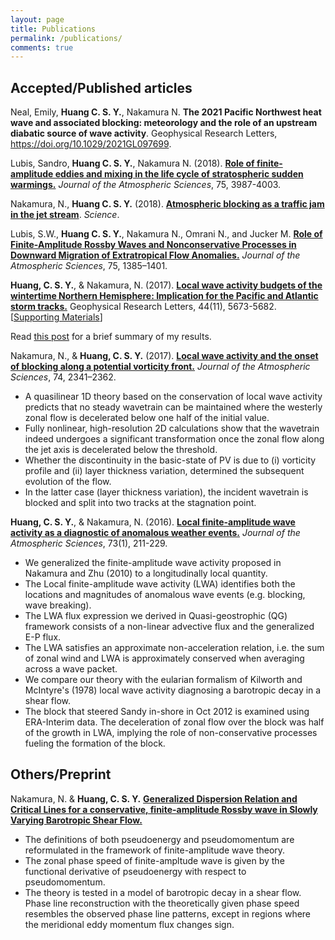 ```yaml
---
layout: page
title: Publications
permalink: /publications/
comments: true
---
```


<!-- ## Submitted articles -->


## Accepted/Published articles

Neal, Emily, **Huang C. S. Y.**, Nakamura N. **The 2021 Pacific Northwest heat wave and associated blocking: meteorology and the role of an upstream diabatic source of wave activity**. Geophysical Research Letters, https://doi.org/10.1029/2021GL097699.

Lubis, Sandro, **Huang C. S. Y.**, Nakamura N. (2018). [**Role of finite-amplitude eddies and mixing in the life cycle of stratospheric sudden warmings.**](https://journals.ametsoc.org/doi/10.1175/JAS-D-18-0138.1) *Journal of the Atmospheric Sciences*, 75, 3987-4003.

Nakamura, N., **Huang C. S. Y.** (2018). [**Atmospheric blocking as a traffic jam in the jet stream**](https://doi.org/10.1126/science.aat0721). *Science*.

Lubis, S.W., **Huang C. S. Y.**, Nakamura N., Omrani N., and Jucker M. [**Role of Finite-Amplitude Rossby Waves and Nonconservative Processes in Downward Migration of Extratropical Flow Anomalies.**](https://doi.org/10.1175/JAS-D-17-0376.1) *Journal of the Atmospheric Sciences*, 75, 1385–1401.

**Huang, C. S. Y.**, & Nakamura, N. (2017). [**Local wave activity budgets of the wintertime Northern Hemisphere: Implication for the Pacific and Atlantic storm tracks.**](http://onlinelibrary.wiley.com/doi/10.1002/2017GL073760/abstract;jsessionid=2EEA61FFE129914E672C6F10497975B2.f02t02) Geophysical Research Letters, 44(11), 5673-5682. [[Supporting Materials](http://onlinelibrary.wiley.com/store/10.1002/2017GL073760/asset/supinfo/2017GL073760-sup-0001-Text%2520SI-S01_AA.pdf?v=1&s=885968fc7fbd2de7010aff1a69123fd488429d7f)]

Read [this post](/2017/05/15/LWA-budget-paper-published/) for a brief summary of my results.

Nakamura, N., & **Huang, C. S. Y.** (2017). [**Local wave activity and the onset of blocking along a potential vorticity front.**](http://journals.ametsoc.org/doi/abs/10.1175/JAS-D-17-0029.1) *Journal of the Atmospheric Sciences*, 74, 2341–2362.

- A quasilinear 1D theory based on the conservation of local wave activity predicts that no steady wavetrain can be maintained where the westerly zonal flow is decelerated below one half of the initial value.
- Fully nonlinear, high-resolution 2D calculations show that the wavetrain indeed undergoes a significant transformation once the zonal flow along the jet axis is decelerated below the threshold.
- Whether the discontinuity in the basic-state of PV is due to (i) vorticity profile and (ii) layer thickness variation, determined the subsequent evolution of the flow.
- In the latter case (layer thickness variation), the incident wavetrain is blocked and split into two tracks at the stagnation point.


**Huang, C. S. Y.**, & Nakamura, N. (2016). **[Local finite-amplitude wave activity as a diagnostic of anomalous weather events.](http://home.uchicago.edu/~csyhuang/Publications/Huang_Nakamura_2016.pdf)** *Journal of the Atmospheric Sciences*, 73(1), 211-229.

- We generalized the finite-amplitude wave activity proposed in Nakamura and Zhu (2010) to a longitudinally local quantity.
- The Local finite-amplitude wave activity (LWA) identifies both the locations and magnitudes of anomalous wave events (e.g. blocking, wave breaking).
- The LWA flux expression we derived in Quasi-geostrophic (QG) framework consists of a non-linear advective flux and the generalized E-P flux.
- The LWA satisfies an approximate non-acceleration relation, i.e. the sum of zonal wind and LWA is approximately conserved when averaging across a wave packet.
- We compare our theory with the eularian formalism of Kilworth and McIntyre's (1978) local wave activity diagnosing a barotropic decay in a shear flow.
- The block that steered Sandy in-shore in Oct 2012 is examined using ERA-Interim data. The deceleration of zonal flow over the block was half of the growth in LWA, implying the role of non-conservative processes fueling the formation of the block.

<!-- ## Submitted manuscripts

Lubis, S.W, **Huang C. S. Y.**, and Noboru Nakamura: Role of Finite-Amplitude Wave Activity and Mixing in Eddy Forcing during Sudden Stratospheric Warming, submitted to *GRL*.
 -->

## Others/Preprint


Nakamura, N. & **Huang, C. S. Y.** **[Generalized Dispersion Relation and Critical Lines for a conservative, finite-amplitude Rossby wave in Slowly Varying Barotropic Shear Flow.](http://geosci.uchicago.edu/~nnn/Nakamura_Huang.pdf)**

- The definitions of both pseudoenergy and pseudomomentum are reformulated in the framework of finite-amplitude wave theory.
- The zonal phase speed of finite-ampltude wave is given by the functional derivative of pseudoenergy with respect to pseudomomentum.
- The theory is tested in a model of barotropic decay in a shear flow. Phase line reconstruction with the theoretically given phase speed resembles the observed phase line patterns, except in regions where the meridional eddy momentum flux changes sign.
